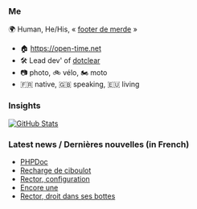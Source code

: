 ### Me

🌍 Human, He/His, « [footer de merde](https://open-time.net/post/2013/07/17/La-veritable-histoire-du-Footer-de-merde-) » 
* 🏠 https://open-time.net 
* 🛠️ Lead dev' of [dotclear](https://git.dotclear.org/dev/dotclear)
* 📷 photo, 🚲 vélo, 🏍️ moto 
* 🇫🇷 native, 🇬🇧 speaking, 🇪🇺 living

### Insights

[![GitHub Stats](https://github-readme-stats-sigma-five.vercel.app/api?username=franck-paul)](https://github.com/franck-paul)

### Latest news / Dernières nouvelles (in French)

<!-- BLOG-POST-LIST:START -->
- [PHPDoc](https://open-time.net/post/2024/12/31/PHPDoc)
- [Recharge de ciboulot](https://open-time.net/post/2024/12/30/Recharge-de-ciboulot)
- [Rector, configuration](https://open-time.net/post/2024/12/29/Rector-configuration)
- [Encore une](https://open-time.net/post/2024/12/28/Encore-une)
- [Rector, droit dans ses bottes](https://open-time.net/post/2024/12/27/Rector-droit-dans-ses-bottes)
<!-- BLOG-POST-LIST:END -->
